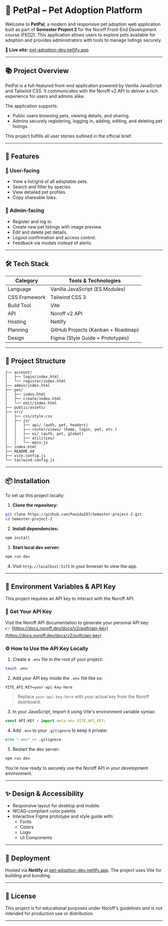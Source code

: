 # 🐾 PetPal – Pet Adoption Platform

Welcome to **PetPal**, a modern and responsive pet adoption web application built as part of **Semester Project 2** for the Noroff Front-End Development course (FED2). This application allows users to explore pets available for adoption and provides administrators with tools to manage listings securely.

**🔗 Live site:** [pet-adoption-dev.netlify.app](https://pet-adoption-dev.netlify.app)

---

## 📚 Project Overview

PetPal is a full-featured front-end application powered by Vanilla JavaScript and Tailwind CSS. It communicates with the Noroff v2 API to deliver a rich experience for users and admins alike.

The application supports:

- Public users browsing pets, viewing details, and sharing.
- Admins securely registering, logging in, adding, editing, and deleting pet listings.

This project fulfills all user stories outlined in the official brief.

---

## 🚀 Features

### 🦡 User-facing
- View a list/grid of all adoptable pets.
- Search and filter by species.
- View detailed pet profiles.
- Copy shareable links.

### 🔐 Admin-facing
- Register and log in.
- Create new pet listings with image preview.
- Edit and delete pet details.
- Logout confirmation and access control.
- Feedback via modals instead of alerts.

---

## 🛠️ Tech Stack

| Category        | Tools & Technologies              |
|----------------|-----------------------------------|
| Language        | Vanilla JavaScript (ES Modules)   |
| CSS Framework   | Tailwind CSS 3                    |
| Build Tool      | Vite                              |
| API             | Noroff v2 API                     |
| Hosting         | Netlify                           |
| Planning        | GitHub Projects (Kanban + Roadmap)|
| Design          | Figma (Style Guide + Prototypes)  |

---

## 📁 Project Structure

```plaintext
├── account/
│   ├── login/index.html
│   └── register/index.html
├── admin/index.html
├── pet/
│   ├── index.html
│   ├── create/index.html
│   └── edit/index.html
├── public/assets/
├── src/
│   ├── css/style.css
│   ├── js/
│   │   ├── api/ (auth, pet, headers)
│   │   ├── router/views/ (home, login, pet, etc.)
│   │   ├── ui/ (auth, pet, global)
│   │   ├── utilities/
│   │   └── main.js
├── index.html
├── README.md
├── vite.config.js
└── tailwind.config.js
```

---

## 📦 Installation

To set up this project locally:

1. **Clone the repository:**

```bash
git clone https://github.com/Panida287/Semester-project-2.git
cd Semester-project-2
```

2. **Install dependencies:**

```bash
npm install
```

3. **Start local dev server:**

```bash
npm run dev
```

4. Visit `http://localhost:5173` in your browser to view the app.

---

## 🔐 Environment Variables & API Key

This project requires an API key to interact with the Noroff API.

### 📍 Get Your API Key

Visit the Noroff API documentation to generate your personal API key:  
👉 [https://docs.noroff.dev/docs/v2/auth/api-key](https://docs.noroff.dev/docs/v2/auth/api-key)

### ⚙️ How to Use the API Key Locally

1. Create a `.env` file in the root of your project:

```bash
touch .env
```

2. Add your API key inside the `.env` file like so:

```env
VITE_API_KEY=your-api-key-here
```

> Replace `your-api-key-here` with your actual key from the Noroff dashboard.

3. In your JavaScript, import it using Vite's environment variable syntax:

```js
const API_KEY = import.meta.env.VITE_API_KEY;
```

4. Add `.env` to your `.gitignore` to keep it private:

```bash
echo ".env" >> .gitignore
```

5. Restart the dev server:

```bash
npm run dev
```

You're now ready to securely use the Noroff API in your development environment.

---

## ✨ Design & Accessibility

- Responsive layout for desktop and mobile.
- WCAG-compliant color palette.
- Interactive Figma prototype and style guide with:
  - Fonts
  - Colors
  - Logo
  - UI Components

---

## 📂 Deployment

Hosted via **Netlify** at [pet-adoption-dev.netlify.app](https://pet-adoption-dev.netlify.app). The project uses Vite for building and bundling.

---

## 📄 License

This project is for educational purposes under Noroff's guidelines and is not intended for production use or distribution.

---
